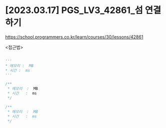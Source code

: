 #   [2023.03.17] PGS_LV3_42861_섬 연결하기
https://school.programmers.co.kr/learn/courses/30/lessons/42861

<접근법>

```

```




```python
'''
* 메모리 :  MB
* 시간 :  ms
'''


```




```java
/**
 * 메모리  :  MB
 * 시간   :  ms
 */


```



```js
/**
 * 메모리  :  MB
 * 시간   :  ms
 */


```

